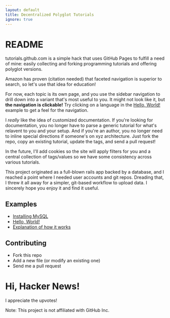 ```yaml
---
layout: default
title: Decentralized Polyglot Tutorials
ignore: true
---
```


README
======

tutorials.github.com is a simple hack that uses GitHub Pages to fulfill a need of mine: easily collecting and forking programming tutorials and offering polyglot versions.

Amazon has proven (citation needed) that faceted navigation is superior to search, so let's use that idea for education!

For now, each topic is its own page, and you use the sidebar navigation to drill down into a variant that's most useful to you.  It might not look like it, but __the navigation is clickable!__  Try clicking on a language in the [Hello, World!](/pages/hello-world.html) example to get a feel for the navigation.

I _really_ like the idea of customized documentation.  If you're looking for documentation, you no longer have to parse a generic tutorial for what's relavent to you and your setup.  And if you're an author, you no longer need to inline special directions if someone's on xyz architecture.  Just fork the repo, copy an existing tutorial, update the tags, and send a pull request!

In the future, I'll add cookies so the site will apply filters for you and a central collection of tags/values so we have some consistency across various tutorials.

This project originated as a full-blown rails app backed by a database, and I reached a point where I needed user accounts and git repos.  Dreading that, I threw it all away for a simpler, git-based workflow to upload data.  I sincerely hope you enjoy it and find it useful.


Examples
--------

* [Installing MySQL](/pages/installing-mysql.html)
* [Hello, World!](/pages/hello-world.html "Hello, World!")
* [Explanation of how it works](/pages/test.html)

Contributing
------------

- Fork this repo
- Add a new file (or modify an existing one)
- Send me a pull request

Hi, Hacker News!
================

I appreciate the upvotes!

Note: This project is not affiliated with GitHub Inc.
